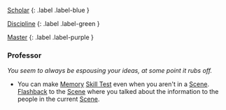 
[Scholar](Game/Character-Development#Scholar)
{: .label .label-blue }

[Discipline](Game/Character-Development#Discipline)
{: .label .label-green }

[Master](Game/Character-Development#Master)
{: .label .label-purple }
### Professor
*You seem to always be espousing your ideas, at some point it rubs off.*
* You can make [Memory](Game/Core/Intelligence#Memory) [Skill Test](Game/Core/Terminology#Skill%20Test) even when you aren't in a [Scene](Game/Core/Terminology#Scene). [Flashback](Game/Telling-The-Story#Flashback) to the [Scene](Game/Core/Terminology#Scene) where you talked about the information to the people in the current [Scene](Game/Core/Terminology#Scene).
